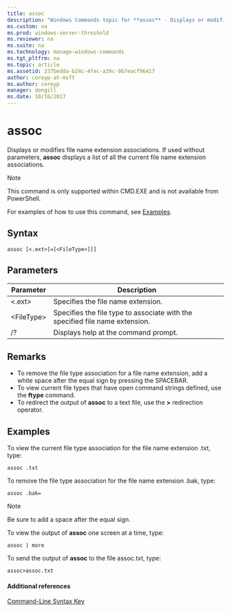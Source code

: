 ```yaml
---
title: assoc
description: "Windows Commands topic for **assoc** - Displays or modifies file name extension associations."
ms.custom: na
ms.prod: windows-server-threshold
ms.reviewer: na
ms.suite: na
ms.technology: manage-windows-commands
ms.tgt_pltfrm: na
ms.topic: article
ms.assetid: 237bedda-b24c-4fec-a39c-9b7eacf96417
author: coreyp-at-msft
ms.author: coreyp
manager: dongill
ms.date: 10/16/2017
---
```


# assoc



Displays or modifies file name extension associations. If used without parameters, **assoc** displays a list of all the current file name extension associations.

> [!NOTE]
> This command is only supported within CMD.EXE and is not available from PowerShell.
>

For examples of how to use this command, see [Examples](#BKMK_examples).

## Syntax

```
assoc [<.ext>[=[<FileType>]]]
```

## Parameters

|Parameter|Description|
|---------|-----------|
|<.ext>|Specifies the file name extension.|
|\<FileType>|Specifies the file type to associate with the specified file name extension.|
|/?|Displays help at the command prompt.|

## Remarks

-   To remove the file type association for a file name extension, add a white space after the equal sign by pressing the SPACEBAR.
-   To view current file types that have open command strings defined, use the **ftype** command.
-   To redirect the output of **assoc** to a text file, use the **>** redirection operator.

## <a name="BKMK_examples"></a>Examples

To view the current file type association for the file name extension .txt, type:
```
assoc .txt
```
To remove the file type association for the file name extension .bak, type:
```
assoc .bak= 
```

> [!NOTE]
> Be sure to add a space after the equal sign.

To view the output of **assoc** one screen at a time, type:
```
assoc | more
```
To send the output of **assoc** to the file assoc.txt, type:
```
assoc>assoc.txt
```

#### Additional references

[Command-Line Syntax Key](command-line-syntax-key.md)
